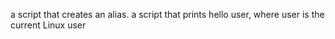 a script that creates an alias.
a script that prints hello user, where user is the current Linux user
